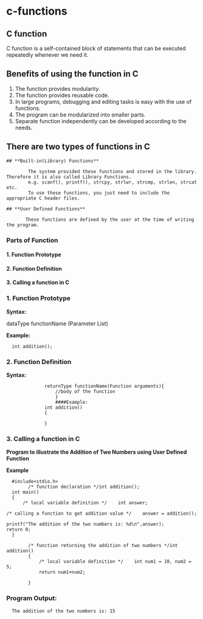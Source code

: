 # c-functions

## **C function**

C function is a self-contained block of statements that can be executed repeatedly whenever we need it.

## **Benefits of using the function in C**

1. The function provides modularity.
2. The function provides reusable code.
3. In large programs, debugging and editing tasks is easy with the use of functions.
4. The program can be modularized into smaller parts.
5. Separate function independently can be developed according to the needs.

## **There are two types of functions in C**

```text
## **Built-in(Library) Functions**

        The system provided these functions and stored in the library. Therefore it is also called Library Functions.
        e.g. scanf(), printf(), strcpy, strlwr, strcmp, strlen, strcat etc.
        To use these functions, you just need to include the appropriate C header files.

## **User Defined Functions**

       These functions are defined by the user at the time of writing the program.
```

### **Parts of Function**

#### 1. Function Prototype

#### 2. Function Definition

#### 3. Calling a function in C

### 1. Function Prototype

**Syntax:**

dataType functionName \(Parameter List\)

**Example:**

```text
  int addition();
```

### 2. Function Definition

**Syntax:**

```text
              returnType functionName(Function arguments){
                  //body of the function 
                  }
                  ####Example:
              int addition()
              {

              }
```

### 3. Calling a function in C

**Program to illustrate the Addition of Two Numbers using User Defined Function**

**Example**

```text
  #include<stdio.h>
        /* function declaration */int addition();
  int main()
  {   
      /* local variable definition */    int answer;

/* calling a function to get addition value */    answer = addition();

printf("The addition of the two numbers is: %d\n",answer);
return 0;
  }

        /* function returning the addition of two numbers */int addition()
        {
            /* local variable definition */    int num1 = 10, num2 = 5;
            return num1+num2;

        }
```

### Program Output:

```text
  The addition of the two numbers is: 15
```

